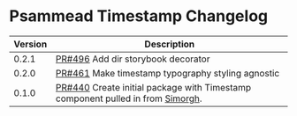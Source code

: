 # Psammead Timestamp Changelog

<!-- prettier-ignore -->
| Version | Description |
|---------|-------------|
| 0.2.1 | [PR#496](https://github.com/bbc/psammead/pull/496) Add dir storybook decorator |
| 0.2.0 | [PR#461](https://github.com/bbc/psammead/pull/461) Make timestamp typography styling agnostic |
| 0.1.0   | [PR#440](https://github.com/bbc/psammead/pull/440) Create initial package with Timestamp component pulled in from [Simorgh](https://github.com/BBC-News/simorgh). |
